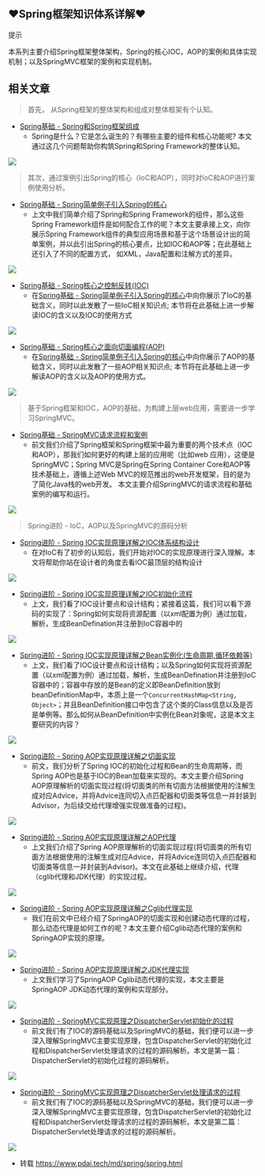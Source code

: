 ## ♥Spring框架知识体系详解♥

提示

本系列主要介绍Spring框架整体架构，Spring的核心IOC，AOP的案例和具体实现机制；以及SpringMVC框架的案例和实现机制。

## 相关文章

> 首先， 从Spring框架的整体架构和组成对整体框架有个认知。

+   [Spring基础 - Spring和Spring框架组成](https://www.pdai.tech/md/spring/spring-x-framework-introduce.html)
    +   Spring是什么？它是怎么诞生的？有哪些主要的组件和核心功能呢? 本文通过这几个问题帮助你构筑Spring和Spring Framework的整体认知。

![](https://raw.githubusercontent.com/lowskylee/Pictures/main/images/spring-framework-introduce-8.png)

> 其次，通过案例引出Spring的核心（IoC和AOP），同时对IoC和AOP进行案例使用分析。

+   [Spring基础 - Spring简单例子引入Spring的核心](https://www.pdai.tech/md/spring/spring-x-framework-helloworld.html)
    +   上文中我们简单介绍了Spring和Spring Framework的组件，那么这些Spring Framework组件是如何配合工作的呢？本文主要承接上文，向你展示Spring Framework组件的典型应用场景和基于这个场景设计出的简单案例，并以此引出Spring的核心要点，比如IOC和AOP等；在此基础上还引入了不同的配置方式， 如XML，Java配置和注解方式的差异。

![](https://raw.githubusercontent.com/lowskylee/Pictures/main/images/spring-framework-helloworld-2.png)

+   [Spring基础 - Spring核心之控制反转(IOC)](https://www.pdai.tech/md/spring/spring-x-framework-ioc.html)
    +   在[Spring基础 - Spring简单例子引入Spring的核心](https://www.pdai.tech/md/spring/spring-x-framework-helloworld.html)中向你展示了IoC的基础含义，同时以此发散了一些IoC相关知识点; 本节将在此基础上进一步解读IOC的含义以及IOC的使用方式

![](https://raw.githubusercontent.com/lowskylee/Pictures/main/images/spring-framework-ioc-2.png)

+   [Spring基础 - Spring核心之面向切面编程(AOP)](https://www.pdai.tech/md/spring/spring-x-framework-aop.html)
    +   在[Spring基础 - Spring简单例子引入Spring的核心](https://www.pdai.tech/md/spring/spring-x-framework-helloworld.html)中向你展示了AOP的基础含义，同时以此发散了一些AOP相关知识点; 本节将在此基础上进一步解读AOP的含义以及AOP的使用方式。

![](https://raw.githubusercontent.com/lowskylee/Pictures/main/images/spring-framework-aop-2.png)

> 基于Spring框架和IOC，AOP的基础，为构建上层web应用，需要进一步学习SpringMVC。

+   [Spring基础 - SpringMVC请求流程和案例](https://www.pdai.tech/md/spring/spring-x-framework-springmvc.html)
    +   前文我们介绍了Spring框架和Spring框架中最为重要的两个技术点（IOC和AOP），那我们如何更好的构建上层的应用呢（比如web 应用），这便是SpringMVC；Spring MVC是Spring在Spring Container Core和AOP等技术基础上，遵循上述Web MVC的规范推出的web开发框架，目的是为了简化Java栈的web开发。 本文主要介绍SpringMVC的请求流程和基础案例的编写和运行。

![](https://raw.githubusercontent.com/lowskylee/Pictures/main/images/spring-springframework-mvc-5.png)

> Spring进阶 - IoC，AOP以及SpringMVC的源码分析

+   [Spring进阶 - Spring IOC实现原理详解之IOC体系结构设计](https://www.pdai.tech/md/spring/spring-x-framework-ioc-source-1.html)
    +   在对IoC有了初步的认知后，我们开始对IOC的实现原理进行深入理解。本文将帮助你站在设计者的角度去看IOC最顶层的结构设计

![](https://raw.githubusercontent.com/lowskylee/Pictures/main/images/spring-framework-ioc-source-71.png)

+   [Spring进阶 - Spring IOC实现原理详解之IOC初始化流程](https://www.pdai.tech/md/spring/spring-x-framework-ioc-source-2.html)
    +   上文，我们看了IOC设计要点和设计结构；紧接着这篇，我们可以看下源码的实现了：Spring如何实现将资源配置（以xml配置为例）通过加载，解析，生成BeanDefination并注册到IoC容器中的

![](https://raw.githubusercontent.com/lowskylee/Pictures/main/images/spring-framework-ioc-source-8.png)

+   [Spring进阶 - Spring IOC实现原理详解之Bean实例化(生命周期,循环依赖等)](https://www.pdai.tech/md/spring/spring-x-framework-ioc-source-3.html)
    +   上文，我们看了IOC设计要点和设计结构；以及Spring如何实现将资源配置（以xml配置为例）通过加载，解析，生成BeanDefination并注册到IoC容器中的；容器中存放的是Bean的定义即BeanDefinition放到beanDefinitionMap中，本质上是一个`ConcurrentHashMap<String, Object>`；并且BeanDefinition接口中包含了这个类的Class信息以及是否是单例等。那么如何从BeanDefinition中实例化Bean对象呢，这是本文主要研究的内容？

![](https://raw.githubusercontent.com/lowskylee/Pictures/main/images/spring-framework-ioc-source-102.png)

+   [Spring进阶 - Spring AOP实现原理详解之切面实现](https://www.pdai.tech/md/spring/spring-x-framework-aop-source-1.html)
    +   前文，我们分析了Spring IOC的初始化过程和Bean的生命周期等，而Spring AOP也是基于IOC的Bean加载来实现的。本文主要介绍Spring AOP原理解析的切面实现过程(将切面类的所有切面方法根据使用的注解生成对应Advice，并将Advice连同切入点匹配器和切面类等信息一并封装到Advisor，为后续交给代理增强实现做准备的过程)。

![](https://raw.githubusercontent.com/lowskylee/Pictures/main/images/spring-springframework-aop-4.png)

+   [Spring进阶 - Spring AOP实现原理详解之AOP代理](https://www.pdai.tech/md/spring/spring-x-framework-aop-source-2.html)
    +   上文我们介绍了Spring AOP原理解析的切面实现过程(将切面类的所有切面方法根据使用的注解生成对应Advice，并将Advice连同切入点匹配器和切面类等信息一并封装到Advisor)。本文在此基础上继续介绍，代理（cglib代理和JDK代理）的实现过程。

![](https://raw.githubusercontent.com/lowskylee/Pictures/main/images/spring-springframework-aop-51.png)

+   [Spring进阶 - Spring AOP实现原理详解之Cglib代理实现](https://www.pdai.tech/md/spring/spring-x-framework-aop-source-3.html)
    +   我们在前文中已经介绍了SpringAOP的切面实现和创建动态代理的过程，那么动态代理是如何工作的呢？本文主要介绍Cglib动态代理的案例和SpringAOP实现的原理。

![](https://raw.githubusercontent.com/lowskylee/Pictures/main/images/spring-springframework-aop-63.png)

+   [Spring进阶 - Spring AOP实现原理详解之JDK代理实现](https://www.pdai.tech/md/spring/spring-x-framework-aop-source-4.html)
    +   上文我们学习了SpringAOP Cglib动态代理的实现，本文主要是SpringAOP JDK动态代理的案例和实现部分。

![](https://raw.githubusercontent.com/lowskylee/Pictures/main/images/spring-springframework-aop-71.png)

+   [Spring进阶 - SpringMVC实现原理之DispatcherServlet初始化的过程](https://www.pdai.tech/md/spring/spring-x-framework-springmvc-source-1.html)
    +   前文我们有了IOC的源码基础以及SpringMVC的基础，我们便可以进一步深入理解SpringMVC主要实现原理，包含DispatcherServlet的初始化过程和DispatcherServlet处理请求的过程的源码解析。本文是第一篇：DispatcherServlet的初始化过程的源码解析。

![](https://raw.githubusercontent.com/lowskylee/Pictures/main/images/spring-springframework-mvc-23.png)

+   [Spring进阶 - SpringMVC实现原理之DispatcherServlet处理请求的过程](https://www.pdai.tech/md/spring/spring-x-framework-springmvc-source-2.html)
    +   前文我们有了IOC的源码基础以及SpringMVC的基础，我们便可以进一步深入理解SpringMVC主要实现原理，包含DispatcherServlet的初始化过程和DispatcherServlet处理请求的过程的源码解析。本文是第二篇：DispatcherServlet处理请求的过程的源码解析。

![](https://raw.githubusercontent.com/lowskylee/Pictures/main/images/spring-springframework-mvc-30.png)

* 转载 https://www.pdai.tech/md/spring/spring.html